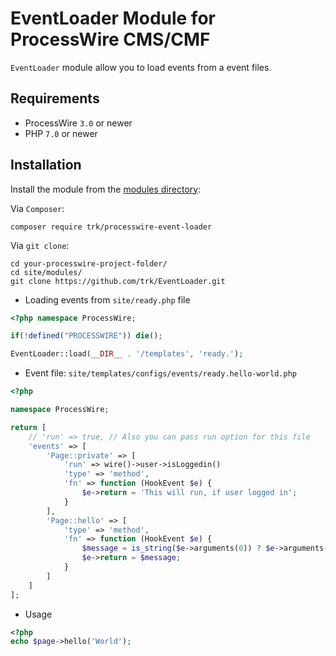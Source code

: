 # EventLoader Module for ProcessWire CMS/CMF

`EventLoader` module allow you to load events from a event files.


## Requirements

* ProcessWire `3.0` or newer
* PHP `7.0` or newer

## Installation

Install the module from the [modules directory](https://modules.processwire.com/modules/eventloader/):

Via `Composer`:

```
composer require trk/processwire-event-loader
```

Via `git clone`:

```
cd your-processwire-project-folder/
cd site/modules/
git clone https://github.com/trk/EventLoader.git
```


- Loading events from `site/ready.php` file

```php
<?php namespace ProcessWire;

if(!defined("PROCESSWIRE")) die();

EventLoader::load(__DIR__ . '/templates', 'ready.');

```

- Event file: `site/templates/configs/events/ready.hello-world.php`

```php
<?php

namespace ProcessWire;

return [
    // 'run' => true, // Also you can pass run option for this file
    'events' => [
        'Page::private' => [
            'run' => wire()->user->isLoggedin()
            'type' => 'method',
            'fn' => function (HookEvent $e) {
                $e->return = 'This will run, if user logged in';
            }
        ],
        'Page::hello' => [
            'type' => 'method',
            'fn' => function (HookEvent $e) {
                $message = is_string($e->arguments(0)) ? $e->arguments(0) : '';
                $e->return = $message;
            }
        ]
    ]
];
```

- Usage

```php
<?php
echo $page->hello('World');
```